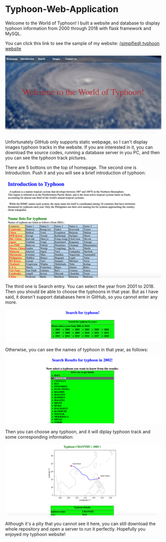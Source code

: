 # Typhoon-Web-Application

Welcome to the World of Typhoon! I built a website and database to display typhoon information from 2000 through 2018 with flask framework and MySQL.

You can click this link to see the sample of my website: [(simpified) typhoon website](https://albert-aiqi-zhang.github.io/typhoon.github.io/index.html)

![typhoon](https://github.com/Albert-Aiqi-Zhang/Typhoon-Web-Application/blob/main/images/homepage.png)

Unfortunately GitHub only supports static webpage, so I can't display images typhoon tracks in the website. If you are interested in it, you can download the source codes, running a database server in you PC, and then you can see the typhoon track pictures.

There are 5 bottons on the top of homepage. The second one is Introduction. Push it and you will see a brief introduction of typhoon:

![introduction](https://github.com/Albert-Aiqi-Zhang/Typhoon-Web-Application/blob/main/images/introduction.png)

The third one is Search entry. You can select the year from 2001 to 2018. Then you should be able to choose the typhoons in that year. But as I have said, it doesn't support databases here in GitHub, so you cannot enter any more.

![search](https://github.com/Albert-Aiqi-Zhang/Typhoon-Web-Application/blob/main/images/search.png)

Otherwise, you can see the names of typhoon in that year, as follows:

![search-result](https://github.com/Albert-Aiqi-Zhang/Typhoon-Web-Application/blob/main/images/searchResult.png)

Then you can choose any typhoon, and it will diplay typhoon track and some corresponding information:

![track](https://github.com/Albert-Aiqi-Zhang/Typhoon-Web-Application/blob/main/images/typhoonTrack.png)
 
Although it's a pity that you cannot see it here, you can still download the whole repository and open a server to run it perfectly. Hopefully you enjoyed my typhoon website!


